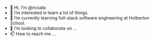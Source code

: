 - 👋 Hi, I’m @ncsala
- 👀 I’m interested in learn a lot of things.
- 🌱 I’m currently learning full-stack software engineering at Holberton School.
- 💞️ I’m looking to collaborate on ...
- 📫 How to reach me ...

<!---
ncsala/ncsala is a ✨ special ✨ repository because its `README.md` (this file) appears on your GitHub profile.
You can click the Preview link to take a look at your changes.
--->
